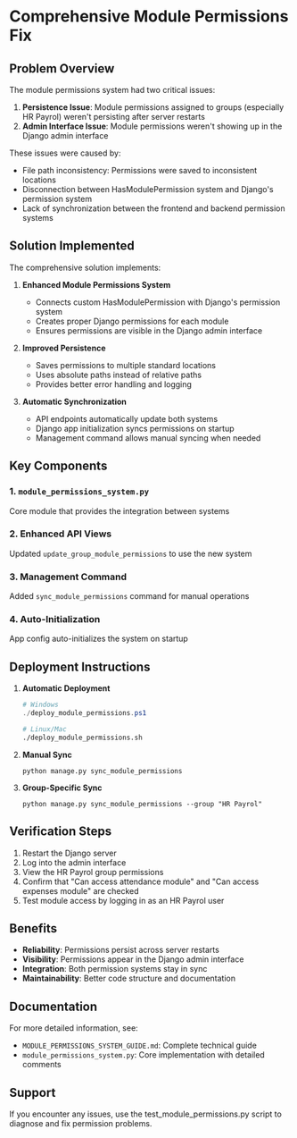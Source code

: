 # Comprehensive Module Permissions Fix

## Problem Overview

The module permissions system had two critical issues:

1. **Persistence Issue**: Module permissions assigned to groups (especially HR Payrol) weren't persisting after server restarts
2. **Admin Interface Issue**: Module permissions weren't showing up in the Django admin interface

These issues were caused by:

- File path inconsistency: Permissions were saved to inconsistent locations
- Disconnection between HasModulePermission system and Django's permission system
- Lack of synchronization between the frontend and backend permission systems

## Solution Implemented

The comprehensive solution implements:

1. **Enhanced Module Permissions System**
   - Connects custom HasModulePermission with Django's permission system
   - Creates proper Django permissions for each module
   - Ensures permissions are visible in the Django admin interface

2. **Improved Persistence**
   - Saves permissions to multiple standard locations
   - Uses absolute paths instead of relative paths
   - Provides better error handling and logging

3. **Automatic Synchronization**
   - API endpoints automatically update both systems
   - Django app initialization syncs permissions on startup
   - Management command allows manual syncing when needed

## Key Components

### 1. `module_permissions_system.py`
Core module that provides the integration between systems

### 2. Enhanced API Views
Updated `update_group_module_permissions` to use the new system

### 3. Management Command
Added `sync_module_permissions` command for manual operations

### 4. Auto-Initialization
App config auto-initializes the system on startup

## Deployment Instructions

1. **Automatic Deployment**
   ```powershell
   # Windows
   ./deploy_module_permissions.ps1
   ```

   ```bash
   # Linux/Mac
   ./deploy_module_permissions.sh
   ```

2. **Manual Sync**
   ```
   python manage.py sync_module_permissions
   ```

3. **Group-Specific Sync**
   ```
   python manage.py sync_module_permissions --group "HR Payrol"
   ```

## Verification Steps

1. Restart the Django server
2. Log into the admin interface
3. View the HR Payrol group permissions
4. Confirm that "Can access attendance module" and "Can access expenses module" are checked
5. Test module access by logging in as an HR Payrol user

## Benefits

- **Reliability**: Permissions persist across server restarts
- **Visibility**: Permissions appear in the Django admin interface
- **Integration**: Both permission systems stay in sync
- **Maintainability**: Better code structure and documentation

## Documentation

For more detailed information, see:
- `MODULE_PERMISSIONS_SYSTEM_GUIDE.md`: Complete technical guide
- `module_permissions_system.py`: Core implementation with detailed comments

## Support

If you encounter any issues, use the test_module_permissions.py script to diagnose and fix permission problems.
